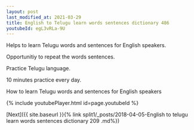 ```yaml
---
layout: post
last_modified_at: 2021-03-29
title: English to Telugu learn words sentences dictionary 486 
youtubeId: egL3vRLa-9U
---
```

 
 
Helps to learn Telugu words and sentences for English speakers.

Opportunitiy to repeat the words sentences. 

Practice Telugu language. 
 
10 minutes practice every day. 
 
How to learn Telugu words and sentences for English speakers 
 
{% include youtubePlayer.html id=page.youtubeId %}
 
 
[Next]({{ site.baseurl }}{% link  split1/_posts/2018-04-05-English to telugu learn words sentences dictionary 209 .md%})
 
